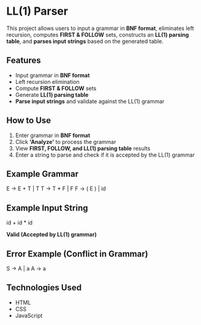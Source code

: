 # LL(1) Parser

This project allows users to input a grammar in **BNF format**, eliminates left recursion, computes **FIRST & FOLLOW** sets, constructs an **LL(1) parsing table**, and **parses input strings** based on the generated table.

## Features
- Input grammar in **BNF format**
- Left recursion elimination
- Compute **FIRST & FOLLOW** sets
- Generate **LL(1) parsing table**
- **Parse input strings** and validate against the LL(1) grammar

## How to Use
1. Enter grammar in **BNF format**
2. Click **'Analyze'** to process the grammar
3. View **FIRST, FOLLOW, and LL(1) parsing table** results
4. Enter a string to parse and check if it is accepted by the LL(1) grammar

## Example Grammar
E -> E + T | T
T -> T * F | F
F -> ( E ) | id


## Example Input String
id + id * id

**Valid (Accepted by LL(1) grammar)**  

## Error Example (Conflict in Grammar)
S -> A | a
A -> a

## Technologies Used
- HTML
- CSS
- JavaScript
